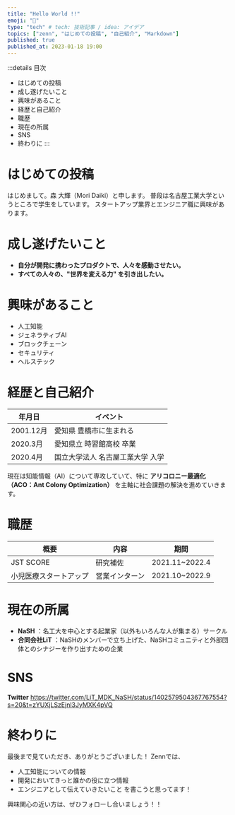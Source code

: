 ```yaml
---
title: "Hello World !!"
emoji: "🌊"
type: "tech" # tech: 技術記事 / idea: アイデア
topics: ["zenn", "はじめての投稿", "自己紹介", "Markdown"]
published: true
published_at: 2023-01-18 19:00
---
```

<!-- 目次 -->
:::details 目次
- はじめての投稿
- 成し遂げたいこと
- 興味があること
- 経歴と自己紹介
- 職歴
- 現在の所属
- SNS
- 終わりに
:::

# はじめての投稿
はじめまして。森 大輝（Mori Daiki）と申します。
普段は名古屋工業大学というところで学生をしています。
スタートアップ業界とエンジニア職に興味があります。

# 成し遂げたいこと
- **自分が開発に携わったプロダクトで、人々を感動させたい。**
- **すべての人々の、"世界を変える力" を引き出したい。**


# 興味があること
- 人工知能
- ジェネラティブAI
- ブロックチェーン
- セキュリティ
- ヘルステック


# 経歴と自己紹介
| 年月日 | イベント |
| ---- | ---- |
| 2001.12月 | 愛知県 豊橋市に生まれる |
| 2020.3月 | 愛知県立 時習館高校 卒業 |
| 2020.4月 | 国立大学法人 名古屋工業大学 入学 |

現在は知能情報（AI）について専攻していて、特に **アリコロニー最適化（ACO：Ant Colony Optimization）** を主軸に社会課題の解決を進めていきます。

# 職歴
| 概要 | 内容 | 期間 |
| ---- | ---- | ---- |
| JST SCORE | 研究補佐 | 2021.11~2022.4 |
| 小児医療スタートアップ | 営業インターン | 2021.10~2022.9 |

# 現在の所属
- **NaSH**
    ：名工大を中心とする起業家（以外もいろんな人が集まる）サークル
- **合同会社LiT**
    ：NaSHのメンバーで立ち上げた、NaSHコミュニティと外部団体とのシナジーを作り出すための企業

# SNS
**Twitter**
https://twitter.com/LiT_MDK_NaSH/status/1402579504367767554?s=20&t=zYUXjLSzEjnl3JyMXK4pVQ

# 終わりに
最後まで見ていただき、ありがとうございました！
Zennでは、
- 人工知能についての情報
- 開発においてきっと誰かの役に立つ情報
- エンジニアとして伝えていきたいこと を書こうと思ってます！

興味関心の近い方は、ぜひフォローし合いましょう！！